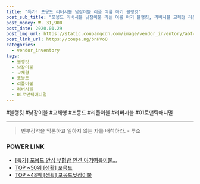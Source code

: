 ```yaml
--- 
title: "특가! 포몽드 리버시블 낮잠이불 리플 여름 아기 블랭킷" 
post_sub_title: "포몽드 리버시블 낮잠이불 리플 여름 아기 블랭킷, 리버시블 교체형 리플이불/01로맨틱애니멀" 
post_money: ₩. 31,900 
post_date: 2020.01.29 
post_img_url: https://static.coupangcdn.com/image/vendor_inventory/abf4/c1a9fa9d2cecb495b73632cb16f6508145efb3ab27d444d762ca7b240821.jpg 
post_link_url: https://coupa.ng/bnHVoO 
categories: 
  - vendor_inventory 
tags: 
  - 블랭킷 
  - 낮잠이불 
  - 교체형 
  - 포몽드 
  - 리플이불 
  - 리버시블 
  - 01로맨틱애니멀 
--- 
```

  #블랭킷 #낮잠이불 #교체형 #포몽드 #리플이불 #리버시블 #01로맨틱애니멀 
<hr> 

> 빈부강약을 막론하고 일하지 않는 자를 배척하라. - 루소 


### POWER LINK

* <a href="https://blog.naver.com/sakai111/221790558724" target="_blank">[특가] 포몽드 안심 무형광 인견 아기여름이불...</a>
* <a href="https://blog.naver.com/fasyy4321/221776132151" target="_blank"> TOP ~50위 [생활] 포몽드</a>
* <a href="https://blog.naver.com/an0733/221789198010" target="_blank"> TOP ~48위 [생활] 포몽드낮잠이불</a>
